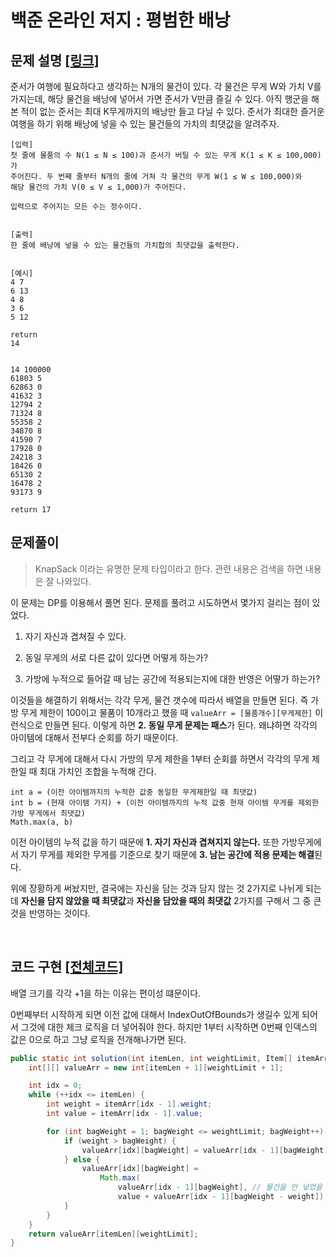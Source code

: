 # 백준 온라인 저지 : 평범한 배낭

## 문제 설명 [[링크]](https://www.acmicpc.net/problem/12865)

준서가 여행에 필요하다고 생각하는 N개의 물건이 있다. 각 물건은 무게 W와 가치 V를 가지는데, 해당 물건을 배낭에 넣어서 가면 준서가 V만큼 즐길 수 있다. 아직 행군을 해본 적이 없는 준서는 최대 K무게까지의 배낭만 들고 다닐 수 있다. 준서가 최대한 즐거운 여행을 하기 위해 배낭에 넣을 수 있는 물건들의 가치의 최댓값을 알려주자.




```
[입력]
첫 줄에 물품의 수 N(1 ≤ N ≤ 100)과 준서가 버틸 수 있는 무게 K(1 ≤ K ≤ 100,000)가 
주어진다. 두 번째 줄부터 N개의 줄에 거쳐 각 물건의 무게 W(1 ≤ W ≤ 100,000)와 
해당 물건의 가치 V(0 ≤ V ≤ 1,000)가 주어진다.

입력으로 주어지는 모든 수는 정수이다.


[출력]
한 줄에 배낭에 넣을 수 있는 물건들의 가치합의 최댓값을 출력한다.


[예시]
4 7
6 13
4 8
3 6
5 12

return
14


14 100000
61803 5
62863 0
41632 3
12794 2
71324 8
55358 2
34870 8
41590 7
17928 0
24218 3
18426 0
65130 2
16478 2
93173 9

return 17
```





## 문제풀이

> KnapSack 이라는 유명한 문제 타입이라고 한다. 관련 내용은 검색을 하면 내용은 잘 나와있다.

이 문제는 DP를 이용해서 풀면 된다. 문제를 풀려고 시도하면서 몇가지 걸리는 점이 있었다.

1. 자기 자신과 겹쳐질 수 있다.

2. 동일 무게의 서로 다른 값이 있다면 어떻게 하는가?

3. 가방에 누적으로 들어갈 때 남는 공간에 적용되는지에 대한 반영은 어떻가 하는가?

이것들을 해결하기 위해서는 각각 무게, 물건 갯수에 따라서 배열을 만들면 된다. 즉 가방 무게 제한이 100이고 물품이 10개라고 했을 때 `valueArr = [물품개수][무게제한]` 이런식으로 만들면 된다. 이렇게 하면  **2. 동일 무게 문제는 패스**가 된다. 왜냐하면 각각의 아이템에 대해서 전부다 순회를 하기 때문이다.

그리고 각 무게에 대해서 다시 가방의 무게 제한을 1부터 순회를 하면서 각각의 무게 제한일 때 최대 가치인 조합을 누적해 간다.

```
int a = (이전 아이템까지의 누적한 값중 동일한 무게제한일 때 최댓값)
int b = (현재 아이템 가지) + (이전 아이템까지의 누적 값중 현재 아이템 무게를 제외한 가방 무게에서 최댓값)
Math.max(a, b)
```

이전 아이템의 누적 값을 하기 때문에 **1. 자기 자신과 겹쳐지지 않는다.** 또한 가방무게에서 자기 무게를 제외한 무게를 기준으로 찾기 때문에 **3. 남는 공간에 적용 문제는 해결**된다.

위에 장황하게 써놨지만, 결국에는 자신을 담는 것과 담지 않는 것 2가지로 나뉘게 되는데 **자신을 담지 않았을 때 최댓값**과 **자신을 담았을 때의 최댓값** 2가지를 구해서 그 중 큰 것을 반영하는 것이다.

​      

## 코드 구현 [[전체코드]](./Main.java)

배열 크기를 각각 +1을 하는 이유는 편이성 떄문이다. 

0번째부터 시작하게 되면 이전 값에 대해서 IndexOutOfBounds가 생길수 있게 되어서 그것에 대한 체크 로직을 더 넣어줘야 한다. 하지만 1부터 시작하면 0번째 인덱스의 값은 0으로 하고 그냥 로직을 전개해나가면 된다.

```java
public static int solution(int itemLen, int weightLimit, Item[] itemArr) {
    int[][] valueArr = new int[itemLen + 1][weightLimit + 1];

    int idx = 0;
    while (++idx <= itemLen) {
        int weight = itemArr[idx - 1].weight;
        int value = itemArr[idx - 1].value;

        for (int bagWeight = 1; bagWeight <= weightLimit; bagWeight++) {
            if (weight > bagWeight) {
                valueArr[idx][bagWeight] = valueArr[idx - 1][bagWeight];
            } else {
                valueArr[idx][bagWeight] = 
                    Math.max(
                        valueArr[idx - 1][bagWeight], // 물건을 안 넣었을 때
                        value + valueArr[idx - 1][bagWeight - weight]);	// 물건을 넣었을 때
            }
        }
    }
    return valueArr[itemLen][weightLimit];
}
```

